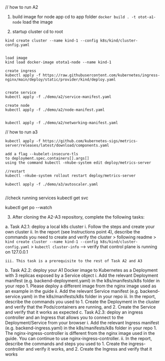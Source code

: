 // how to run A2

1) build image for node app
cd to app folder
`docker build . -t otot-a1-node`
load the image

2) startup cluster
cd to root
```
kind create cluster --name kind-1 --config k8s/kind/cluster-config.yaml


load image
kind load docker-image otota1-node --name kind-1

create ingress
kubectl apply -f https://raw.githubusercontent.com/kubernetes/ingress-nginx/main/deploy/static/provider/kind/deploy.yaml


create service
kubectl apply -f ./demo/a2/service-manifest.yaml

create node
kubectl apply -f ./demo/a2/node-manifest.yaml


kubectl apply -f ./demo/a2/networking-manifest.yaml
```


// how to run a3
```
kubectl apply -f https://github.com/kubernetes-sigs/metrics-server/releases/latest/download/components.yaml

add a flag --kubelet-insecure-tls 
to deployment.spec.containers[].args[] 
using the command kubectl -nkube-system edit deploy/metrics-server 

//restart
kubectl -nkube-system rollout restart deploy/metrics-server

kubectl apply -f ./demo/a3/autoscaler.yaml 


```


//check running services
kubectl get svc 

kubectl get po --watch


3. After cloning the A2-A3 repository, complete the following tasks:


a. Task A2.1: deploy a local k8s cluster
    i. Follow the steps and create your own cluster
    ii. In the report (see Instructions point 4), describe the commands you need to create and verify the cluster
        > following readme
        > `kind create cluster --name kind-1 --config k8s/kind/cluster-config.yaml`
        > `kubectl cluster-info` --> verify that control plane is running on 127.0.0.1


    iii. This task is a prerequisite to the rest of Task A2 and A3
b. Task A2.2: deploy your A1 Docker image to Kubernetes as a Deployment with 3 replicas exposed by a Service object
    i. Add the relevant Deployment manifest (e.g. backend-deployment.yaml) in the k8s/manifests/k8s folder in your repo
        1. Please deploy a different image from the nginx image used as an example in the guide
    ii. Add the relevant Service manifest (e.g. backend-service.yaml) in the k8s/manifests/k8s folder in your repo
    iii. In the report, describe the commands you used to
        1. Create the Deployment in the cluster and verify that the Pods/containers are running, and
        2. Create the Service and verify that it works as expected
c. Task A2.3: deploy an ingress controller and an Ingress that allows you to connect to the Deployment/Service from your browser
    i. Add the relevant Ingress manifest (e.g. backend-ingress.yaml) in the k8s/manifests/k8s folder in your repo
        1. The nginx-ingress-controller is different from the nginx image used in the guide. You can continue to use nginx-ingress-controller.
    ii. In the report, describe the commands and steps you used to
        1. Create the ingress-controller and verify it works, and
        2. Create the Ingress and verify that it works